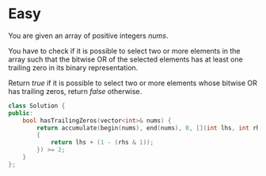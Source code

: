 # Easy

You are given an array of positive integers $nums$.

You have to check if it is possible to select two or more elements in the array such that the bitwise OR of the selected elements has at least one trailing zero in its binary representation.

Return $true$ if it is possible to select two or more elements whose bitwise OR has trailing zeros, return $false$ otherwise.

```cpp
class Solution {
public:
    bool hasTrailingZeros(vector<int>& nums) {
        return accumulate(begin(nums), end(nums), 0, [](int lhs, int rhs)
        {
            return lhs + (1 - (rhs & 1));
        }) >= 2;
    }
};
```
